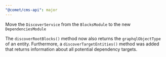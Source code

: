 ```yaml
---
"@comet/cms-api": major
---
```


Move the `DiscoverService` from the `BlocksModule` to the new `DependenciesModule`

The `discoverRootBlocks()` method now also returns the `graphqlObjectType` of an entity. Furthermore, a `discoverTargetEntities()` method was added that returns information about all potential dependency targets.

